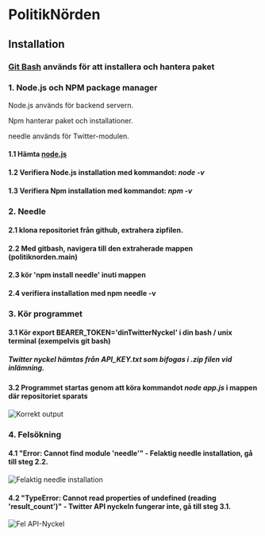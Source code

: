 # PolitikNörden

## Installation
### [Git Bash](https://gitforwindows.org/) används för att installera och hantera paket
### **1. Node.js och NPM package manager**
Node.js används för backend servern.

Npm hanterar paket och installationer.

needle används för Twitter-modulen.
   #### 1.1 Hämta [node.js](https://nodejs.org/en/download/ "node.js")
   #### 1.2 Verifiera Node.js installation med kommandot: *node -v*
   #### 1.3 Verifiera Npm installation med  kommandot: *npm -v*

### **2. Needle**
 #### 2.1 klona repositoriet från github, extrahera zipfilen. 
 
 #### 2.2 Med gitbash, navigera till den extraherade mappen (politiknorden.main) 

 #### 2.3 kör 'npm install needle' inuti mappen

 #### 2.4 verifiera installation med **npm needle -v**

### 3. Kör programmet

#### 3.1 Kör export BEARER_TOKEN='dinTwitterNyckel' i din bash / unix terminal (exempelvis git bash)
##### Twitter nyckel hämtas från API_KEY.txt som bifogas i .zip filen vid inlämning. 

#### 3.2 Programmet startas genom att köra kommandot  *node app.js* i mappen där repositoriet sparats

![Korrekt output](https://i.imgur.com/W9hQQh7.png)

### 4. Felsökning

#### 4.1 "Error: Cannot find module 'needle'" - Felaktig needle installation, gå till steg 2.2.
![Felaktig needle installation](https://i.imgur.com/2RkhrqE.png)

#### 4.2 "TypeError: Cannot read properties of undefined (reading 'result_count')" - Twitter API nyckeln fungerar inte, gå till steg 3.1.
![Fel API-Nyckel](https://i.imgur.com/mZOACvG.png)

